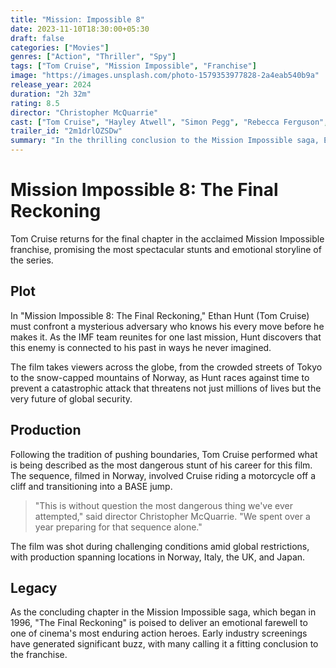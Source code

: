 ```yaml
---
title: "Mission: Impossible 8"
date: 2023-11-10T18:30:00+05:30
draft: false
categories: ["Movies"]
genres: ["Action", "Thriller", "Spy"]
tags: ["Tom Cruise", "Mission Impossible", "Franchise"]
image: "https://images.unsplash.com/photo-1579353977828-2a4eab540b9a"
release_year: 2024
duration: "2h 32m"
rating: 8.5
director: "Christopher McQuarrie"
cast: ["Tom Cruise", "Hayley Atwell", "Simon Pegg", "Rebecca Ferguson", "Vanessa Kirby"]
trailer_id: "2m1drlOZSDw"
summary: "In the thrilling conclusion to the Mission Impossible saga, Ethan Hunt faces his most dangerous mission yet as he confronts a shadowy enemy with connections to his past."
---
```


# Mission Impossible 8: The Final Reckoning

Tom Cruise returns for the final chapter in the acclaimed Mission Impossible franchise, promising the most spectacular stunts and emotional storyline of the series.

## Plot

In "Mission Impossible 8: The Final Reckoning," Ethan Hunt (Tom Cruise) must confront a mysterious adversary who knows his every move before he makes it. As the IMF team reunites for one last mission, Hunt discovers that this enemy is connected to his past in ways he never imagined.

The film takes viewers across the globe, from the crowded streets of Tokyo to the snow-capped mountains of Norway, as Hunt races against time to prevent a catastrophic attack that threatens not just millions of lives but the very future of global security.

## Production

Following the tradition of pushing boundaries, Tom Cruise performed what is being described as the most dangerous stunt of his career for this film. The sequence, filmed in Norway, involved Cruise riding a motorcycle off a cliff and transitioning into a BASE jump.

> "This is without question the most dangerous thing we've ever attempted," said director Christopher McQuarrie. "We spent over a year preparing for that sequence alone."

The film was shot during challenging conditions amid global restrictions, with production spanning locations in Norway, Italy, the UK, and Japan.

## Legacy

As the concluding chapter in the Mission Impossible saga, which began in 1996, "The Final Reckoning" is poised to deliver an emotional farewell to one of cinema's most enduring action heroes. Early industry screenings have generated significant buzz, with many calling it a fitting conclusion to the franchise. 